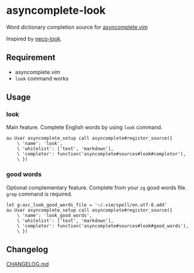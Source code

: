# asyncomplete-look

Word dictionary completion source for [asyncomplete.vim](https://github.com/prabirshrestha/asyncomplete.vim)

Inspired by [neco-look](https://github.com/ujihisa/neco-look).

## Requirement

- asyncomplete.vim
- `look` command works

## Usage

### look

Main feature. Complete English words by using `look` command.

```vim
au User asyncomplete_setup call asyncomplete#register_source({
    \ 'name': 'look',
    \ 'whitelist': ['text', 'markdown'],
    \ 'completor': function('asyncomplete#sources#look#completor'),
    \ })
```

### good words

Optional complementary feature. Complete from your `zg` good words file.
`grep` command is required.

```vim
let g:asc_look_good_words_file = '~/.vim/spell/en.utf-8.add'
au User asyncomplete_setup call asyncomplete#register_source({
    \ 'name': 'look_good_words',
    \ 'whitelist': ['text', 'markdown'],
    \ 'completor': function('asyncomplete#sources#look#good_words'),
    \ })
```

## Changelog

[CHANGELOG.md](https://github.com/htlsne/asyncomplete-look/blob/master/CHANGELOG.md)
